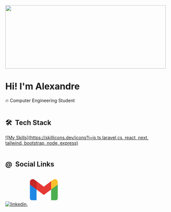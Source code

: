<img  height="200" width="100%" src="https://i.pinimg.com/originals/3f/d9/e2/3fd9e234d88c26d91e25247a9bcfe6b1.jpg">
<h1 align="left">Hi! I'm Alexandre</h1>
🔥 Computer Engineering Student
<br><br>

## 🛠 &nbsp;Tech Stack

[![My Skills](https://skillicons.dev/icons?i=js,ts,laravel,cs, react, next, tailwind, bootstrap, node, express)](https://skillicons.dev)
<br><br>

## @ &nbsp;Social Links

<p align="left">
  <a href="https://www.linkedin.com/in/alexandre-ermida-2956b7232/" target="_blank">
    <img align="center" src="https://img.shields.io/badge/-linkedin-05122A?style=flat&logo=linkedin" alt="linkedin"/>
  </a>
  <a href="mailto:alexandre.ermida0@gmail.com" target="_blank">
    <svg xmlns="http://www.w3.org/2000/svg" x="0px" y="0px" width="100" height="100" viewBox="0 0 48 48">
      <path fill="#4caf50" d="M45,16.2l-5,2.75l-5,4.75L35,40h7c1.657,0,3-1.343,3-3V16.2z"></path><path fill="#1e88e5" d="M3,16.2l3.614,1.71L13,23.7V40H6c-1.657,0-3-1.343-3-3V16.2z"></path><polygon fill="#e53935" points="35,11.2 24,19.45 13,11.2 12,17 13,23.7 24,31.95 35,23.7 36,17"></polygon><path fill="#c62828" d="M3,12.298V16.2l10,7.5V11.2L9.876,8.859C9.132,8.301,8.228,8,7.298,8h0C4.924,8,3,9.924,3,12.298z"></path>
      <path fill="#fbc02d" d="M45,12.298V16.2l-10,7.5V11.2l3.124-2.341C38.868,8.301,39.772,8,40.702,8h0 C43.076,8,45,9.924,45,12.298z"></path>
    </svg>
  </a>
</p>
